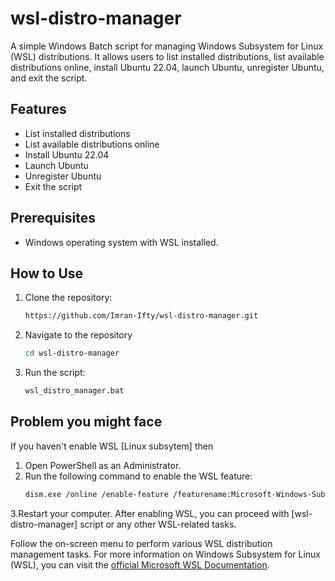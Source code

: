 # wsl-distro-manager
 A simple Windows Batch script for managing Windows Subsystem for Linux (WSL) distributions. It allows users to list installed distributions, list available distributions online, install Ubuntu 22.04, launch Ubuntu, unregister Ubuntu, and exit the script. 

## Features

- List installed distributions
- List available distributions online
- Install Ubuntu 22.04
- Launch Ubuntu
- Unregister Ubuntu
- Exit the script

## Prerequisites

- Windows operating system with WSL installed.

## How to Use
1. Clone the repository:
   ```bash
   https://github.com/Imran-Ifty/wsl-distro-manager.git
2. Navigate to the repository
   ```bash 
   cd wsl-distro-manager
3. Run the script:
   ```bash
   wsl_distro_manager.bat

## Problem you might face
If  you haven't enable WSL [Linux subsytem] then 
1. Open PowerShell as an Administrator.
2. Run the following command to enable the WSL feature:
     ```bash
     dism.exe /online /enable-feature /featurename:Microsoft-Windows-Subsystem-Linux /all /norestart
3.Restart your computer.
After enabling WSL, you can proceed with [wsl-distro-manager] script or any other WSL-related tasks. 

Follow the on-screen menu to perform various WSL distribution management tasks. For more information on Windows Subsystem for Linux (WSL), you can visit the [official Microsoft WSL Documentation](https://learn.microsoft.com/en-us/windows/wsl/about).

